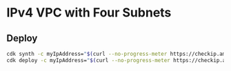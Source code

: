# IPv4 VPC with Four Subnets

## Deploy

```sh
cdk synth -c myIpAddress="$(curl --no-progress-meter https://checkip.amazonaws.com/)/32"
cdk deploy -c myIpAddress="$(curl --no-progress-meter https://checkip.amazonaws.com/)/32"
```
